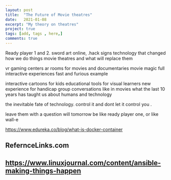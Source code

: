 ```yaml
---
layout: post
title:  "The Future of Movie theatres"
date:   2021-01-08
excerpt: "My theory on theatres"
project: true
tags: [add, tags , here,]
comments: true
---
```


Ready player 1 and 2.
sword art online, .hack signs
technology that changed how we do things
movie theatres and what will replace them

vr gaming centers
ar rooms for movies and documentaries
movie magic
full interactive experiences
  fast and furious example

interactive cartoons for kids
educational tools for visual learners
new experience for handicap
group conversations like in movies
what the last 10 years has taught us about humans and technology

the inevitable fate of technology.
control it and dont let it control you .

leave them with a question
will tomorrow be like ready player one, or like wall-e






https://www.edureka.co/blog/what-is-docker-container


## RefernceLinks.com
## https://www.linuxjournal.com/content/ansible-making-things-happen
